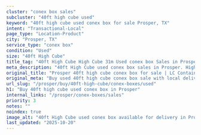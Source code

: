 ```yaml
---
cluster: "conex box sales"
subcluster: "40ft high cube used"
keyword: "40ft high cube used conex box for sale Prosper, TX"
intent: "Transactional-Local"
page_type: "Location-Product"
city: "Prosper, TX"
service_type: "conex box"
condition: "Used"
size: "40ft High Cube"
title_tag: "40ft High Cube High Cube 31m Used conex box Sales in Prosper | LC Container"
meta_description: "40ft High Cube used conex box sales in Prosper. High cube containers with extra height. Fast delivery, competitive pricing. Serving conex boxes area. Quote ID: M5G. Call (214) 524-4168 for your free quote today."
original_title: "Prosper 40ft high cube conex box for sale | LC Container"
original_meta: "Buy used 40ft high cube conex box sale with local delivery in Prosper, TX. LC Container — local Since 2003. Request a fast quote today."
url_slug: "/prosper/buy/40ft-high-cube/conex-boxes/used"
h1: "Buy 40ft high cube used conex box in Prosper"
internal_links: "/prosper/conex-boxes/sales"
priority: 3
notes: ""
noindex: true
image_alt: "40ft High Cube used conex box available for delivery in Prosper"
last_updated: "2025-10-20"
---
```


<!-- TODO: Add unique city/inventory copy, images, and internal links here. -->
